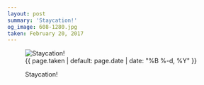```yaml
---
layout: post
summary: 'Staycation!'
og_image: 608-1280.jpg
taken: February 20, 2017
---
```


<figure class="post" data-src="{{ site.assets_url }}/{{ page.og_image }}">
<img alt="Staycation!" sizes="(min-width: 700px) 50vw, calc(100vw - 2rem)" src="{{ site.assets_url }}/608-640.jpg" srcset="{{ site.assets_url }}/608-320.jpg 320w, {{ site.assets_url }}/608-640.jpg 640w, {{ site.assets_url }}/608-960.jpg 960w, {{ site.assets_url }}/608-1280.jpg 1280w"/>
<figcaption>
<time>{{ page.taken | default: page.date | date: "%B %-d, %Y" }}</time>
<p>Staycation!</p>
</figcaption>
</figure>
